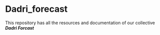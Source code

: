 # Dadri_forecast
This repository has all the resources and documentation of our collective ***Dadri Forcast***
